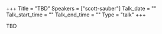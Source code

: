 +++
Title = "TBD"
Speakers = ["scott-sauber"]
Talk_date = ""
Talk_start_time = ""
Talk_end_time = ""
Type = "talk"
+++

TBD